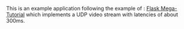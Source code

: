 This is an example application following the example of : [Flask Mega-Tutorial](https://blog.miguelgrinberg.com/post/the-flask-mega-tutorial-part-i-hello-world)
which implements a UDP video stream with latencies of about 300ms.



